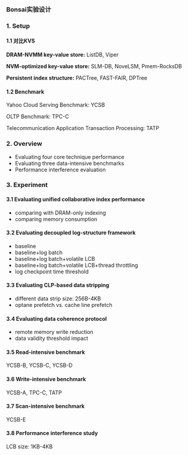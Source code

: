 ### Bonsai实验设计

### 1. Setup

#### 1.1 对比KVS

**DRAM-NVMM key-value store:** ListDB, Viper

**NVM-optimized key-value store:** SLM-DB, NoveLSM, Pmem-RocksDB

**Persistent index structure:** PACTree, FAST-FAIR, DPTree

#### 1.2 Benchmark

Yahoo Cloud Serving Benchmark: YCSB

OLTP Benchmark: TPC-C

Telecommunication Application Transaction Processing: TATP

### 2. Overview

+ Evaluating four core technique performance
+ Evaluating three data-intensive benchmarks
+ Performance interference evaluation

### 3. Experiment

#### 3.1 Evaluating unified collaborative index performance

+ comparing with DRAM-only indexing
+ comparing memory consumption

#### 3.2 Evaluating decoupled log-structure framework

+ baseline
+ baseline+log batch
+ baseline+log batch+volatile LCB
+ baseline+log batch+volatile LCB+thread throttling
+ log checkpoint time threshold

#### 3.3 Evaluating CLP-based data stripping

+ different data strip size: 256B-4KB
+ optane prefetch vs. cache line prefetch

#### 3.4 Evaluating data coherence protocol

+ remote memory write reduction
+ data validity threshold impact

#### 3.5 Read-intensive benchmark

YCSB-B, YCSB-C, YCSB-D

#### 3.6 Write-intensive benchmark

YCSB-A, TPC-C, TATP

#### 3.7 Scan-intensive benchmark

YCSB-E

#### 3.8 Performance interference study

LCB size: 1KB-4KB





